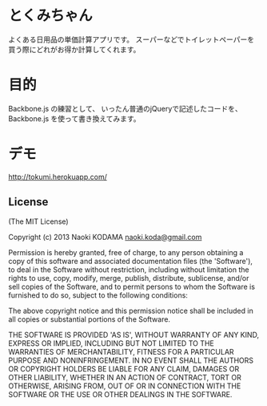 # とくみちゃん

よくある日用品の単価計算アプリです。
スーパーなどでトイレットペーパーを買う際にどれがお得か計算してくれます。

# 目的

Backbone.js の練習として、
いったん普通のjQueryで記述したコードを、
Backbone.js を使って書き換えてみます。

# デモ

http://tokumi.herokuapp.com/

## License
(The MIT License)

Copyright (c) 2013 Naoki KODAMA <naoki.koda@gmail.com> 

Permission is hereby granted, free of charge, to any person obtaining a copy of this software and associated documentation files (the 'Software'), to deal in the Software without restriction, including without limitation the rights to use, copy, modify, merge, publish, distribute, sublicense, and/or sell copies of the Software, and to permit persons to whom the Software is furnished to do so, subject to the following conditions:

The above copyright notice and this permission notice shall be included in all copies or substantial portions of the Software. 

THE SOFTWARE IS PROVIDED 'AS IS', WITHOUT WARRANTY OF ANY KIND, EXPRESS OR IMPLIED, INCLUDING BUT NOT LIMITED TO THE WARRANTIES OF MERCHANTABILITY, FITNESS FOR A PARTICULAR PURPOSE AND NONINFRINGEMENT. IN NO EVENT SHALL THE AUTHORS OR COPYRIGHT HOLDERS BE LIABLE FOR ANY CLAIM, DAMAGES OR OTHER LIABILITY, WHETHER IN AN ACTION OF CONTRACT, TORT OR OTHERWISE, ARISING FROM, OUT OF OR IN CONNECTION WITH THE SOFTWARE OR THE USE OR OTHER DEALINGS IN THE SOFTWARE.

